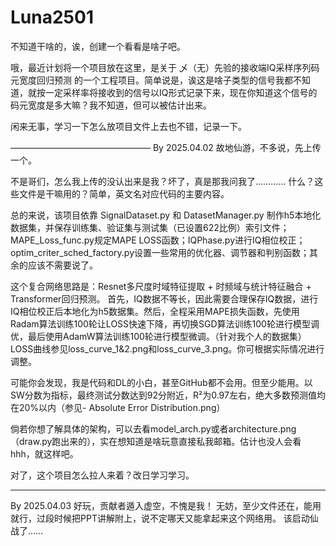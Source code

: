 # Luna2501
不知道干啥的，诶，创建一个看看是啥子吧。

哦，最近计划将一个项目放在这里，是关于 乄（无）先验的接收端IQ采样序列码元宽度回归预测 的一个工程项目。简单说是，诶这是啥子类型的信号我都不知道，就按一定采样率将接收到的信号以IQ形式记录下来，现在你知道这个信号的码元宽度是多大嘛？我不知道，但可以被估计出来。

闲来无事，学习一下怎么放项目文件上去也不错，记录一下。

————————————————
By 2025.04.02
故地仙游，不多说，先上传一个。

不是哥们，怎么我上传的没认出来是我？坏了，真是那我问我了…………
什么？这些文件是干嘛用的？简单，英文名对应代码的主要内容。

总的来说，该项目依靠 SignalDataset.py 和 DatasetManager.py 制作h5本地化数据集，并保存训练集、验证集与测试集（已设置622比例）索引文件；MAPE_Loss_func.py规定MAPE LOSS函数；IQPhase.py进行IQ相位校正；optim_criter_sched_factory.py设置一些常用的优化器、调节器和判别函数；其余的应该不需要说了。

这个复合网络思路是：Resnet多尺度时域特征提取 + 时频域与统计特征融合 + Transformer回归预测。
首先，IQ数据不等长，因此需要合理保存IQ数据，进行IQ相位校正后本地化为h5数据集。然后，全程采用MAPE损失函数，先使用Radam算法训练100轮让LOSS快速下降，再切换SGD算法训练100轮进行模型调优，最后使用AdamW算法训练100轮进行模型微调。（针对我个人的数据集）LOSS曲线参见loss_curve_1&2.png和loss_curve_3.png。你可根据实际情况进行调整。

可能你会发现，我是代码和DL的小白，甚至GitHub都不会用。但至少能用。以SW分数为指标，最终测试分数达到92分附近，R²为0.97左右，绝大多数预测值均在20%以内（参见- Absolute Error Distribution.png）

倘若你想了解具体的架构，可以去看model_arch.py或者architecture.png（draw.py跑出来的），实在想知道是啥玩意直接私我邮箱。估计也没人会看hhh，就这样吧。

对了，这个项目怎么拉人来着？改日学习学习。
________________
By 2025.04.03
好玩，贡献者遁入虚空，不愧是我！
无妨，至少文件还在，能用就行，过段时候把PPT讲解附上，说不定哪天又能拿起来这个网络用。
该启动仙战了……
